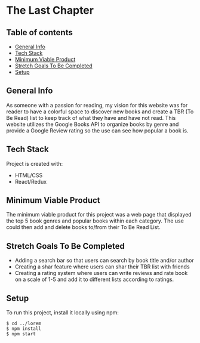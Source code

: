 # The Last Chapter
## Table of contents
* [General Info](#general-info)
* [Tech Stack](#tech-stack)
* [Minimum Viable Product](#minimum-viable-product)
* [Stretch Goals To Be Completed](#stretch-goals-to-be-completed)
* [Setup](#setup)

## General Info
As someone with a passion for reading, my vision for this website was for reader to have a colorful space to discover new books and create a TBR (To Be Read) list to keep track of what they have and have not read. This website utilizes the Google Books API to organize books by genre and provide a Google Review rating so the use can see how popular a book is.
	
## Tech Stack
Project is created with:
* HTML/CSS
* React/Redux

## Minimum Viable Product
The minimum viable product for this project was a web page that displayed the top 5 book genres and popular books within each category. The use could then add and delete books to/from their To Be Read List.

## Stretch Goals To Be Completed
* Adding a search bar so that users can search by book title and/or author
* Creating a shar feature where users can shar their TBR list with friends
* Creating a rating system where users can write reviews and rate book on a scale of 1-5 and add it to different lists according to ratings.
	
## Setup
To run this project, install it locally using npm:

```
$ cd ../lorem
$ npm install
$ npm start

```
